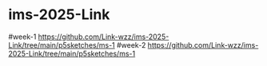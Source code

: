 # ims-2025-Link
#week-1
https://github.com/Link-wzz/ims-2025-Link/tree/main/p5sketches/ms-1
#week-2
https://github.com/Link-wzz/ims-2025-Link/tree/main/p5sketches/ms-1

